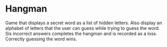 # Hangman
Game that displays a secret word as a list of hidden letters. Also display an alphabet of letters that the user can guess while trying to guess the word. Six incorrect answers completes the hangman and is recorded as a loss. Correctly guessing the word wins.
